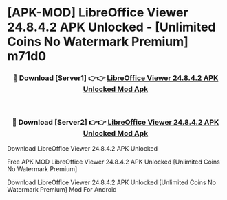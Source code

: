 # [APK-MOD] LibreOffice Viewer 24.8.4.2 APK Unlocked - [Unlimited Coins No Watermark Premium] m71d0



<div align="center">
<h3>🔴 Download [Server1] 👉👉 <a href="https://momento.my/?title=LibreOffice_Viewer_24.8.4.2_APK_Unlocked">LibreOffice Viewer 24.8.4.2 APK Unlocked Mod Apk</a></h3><br>

<h3>🔴 Download [Server2] 👉👉 <a href="https://momento.my/?title=LibreOffice_Viewer_24.8.4.2_APK_Unlocked">LibreOffice Viewer 24.8.4.2 APK Unlocked Mod Apk</a></h3>
</div>



Download LibreOffice Viewer 24.8.4.2 APK Unlocked 

Free APK MOD LibreOffice Viewer 24.8.4.2 APK Unlocked [Unlimited Coins No Watermark Premium]

Download LibreOffice Viewer 24.8.4.2 APK Unlocked [Unlimited Coins No Watermark Premium] Mod For Android
